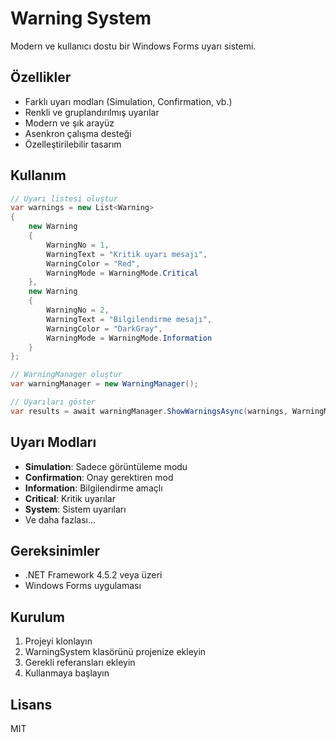 # Warning System

Modern ve kullanıcı dostu bir Windows Forms uyarı sistemi.

## Özellikler

- Farklı uyarı modları (Simulation, Confirmation, vb.)
- Renkli ve gruplandırılmış uyarılar
- Modern ve şık arayüz
- Asenkron çalışma desteği
- Özelleştirilebilir tasarım

## Kullanım

```csharp
// Uyarı listesi oluştur
var warnings = new List<Warning>
{
    new Warning 
    { 
        WarningNo = 1, 
        WarningText = "Kritik uyarı mesajı", 
        WarningColor = "Red",
        WarningMode = WarningMode.Critical
    },
    new Warning 
    { 
        WarningNo = 2, 
        WarningText = "Bilgilendirme mesajı", 
        WarningColor = "DarkGray",
        WarningMode = WarningMode.Information
    }
};

// WarningManager oluştur
var warningManager = new WarningManager();

// Uyarıları göster
var results = await warningManager.ShowWarningsAsync(warnings, WarningMode.Simulation);
```

## Uyarı Modları

- **Simulation**: Sadece görüntüleme modu
- **Confirmation**: Onay gerektiren mod
- **Information**: Bilgilendirme amaçlı
- **Critical**: Kritik uyarılar
- **System**: Sistem uyarıları
- Ve daha fazlası...

## Gereksinimler

- .NET Framework 4.5.2 veya üzeri
- Windows Forms uygulaması

## Kurulum

1. Projeyi klonlayın
2. WarningSystem klasörünü projenize ekleyin
3. Gerekli referansları ekleyin
4. Kullanmaya başlayın

## Lisans

MIT 